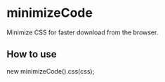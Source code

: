 minimizeCode
===========

Minimize CSS for faster download from the browser.

How to use
----------

new minimizeCode().css(css);
